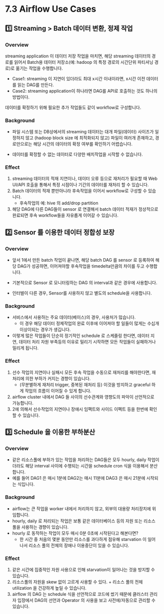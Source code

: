 # 7.3 Airflow Use Cases

## 1️⃣ Streaming > Batch 데이터 변환, 정제 작업

### Overview

streaming application 이 데이터 저장 작업을 마치면, 해당 streaming 데이터의 경로를 읽어서 Batch용 데이터 저장소(예: hadoop 의 특정 경로의 시간단위 파티셔닝 경로)로 옮기는 작업을 수행합니다.

- Case1: streaming 이 지연이 있더라도 최대 x시간 이내이라면, x시간 이전 데이터를 읽는 DAG를 만든다.
- Case2: streaming application이 하나라면 DAG를 API로 호출하는 것도 하나의 방법이다.

데이터를 확정하기 위해 필요한 추가 작업들도 같이 workflow로 구성합니다.

### Background

- 파일 시스템 또는 DB상에서의 streaming 데이터는 대개 파일(데이터) 사이즈가 일정하지 않고 (hadoop block size 에 최적화되지 않고) 파일이 여러개 존재하고, 경로만으로는 해당 시간의 데이터의 확정 여부를 확인하기 어렵습니다.

- 데이터를 확정할 수 없는 데이터로 다양한 배치작업을 시작할 수 없습니다.

### Effect

1. streaming 데이터의 적재 지연이나, 데이터 오류 등으로 재처리가 필요할 때 Web UI/API 호출을 통해서 특정 시점이나 기간의 데이터를 재처리 할 수 있습니다. 
2. Batch 데이터의 적재 뿐만아니라 후속작업을 이어서 workflow로 구성할 수 있습니다.
    - 후속작업의 예: hive 의 add/drop partition
3. 해당 DAG에 다른 DAG들이 sensor 로 연결해서 batch 데이터 적재가 정상적으로 완료되면 후속 workflow들을 자유롭게 이어갈 수 있습니다.

## 2️⃣ Sensor 를 이용한 데이터 정합성 보장

### Overview

- 앞서 1에서 만든 batch 작업이 끝나면, 해당 batch DAG 를 sensor 로 등록하여 해당 DAG가 성공하면, 이어져야할 후속작업을 timedelta만큼의 차이를 두고 수행합니다.

- 기본적으로 Sensor 로 모니터링하는 DAG 의 interval과 같은 경우에 사용합니다.

- 인터벌이 다른 경우, Sensor를 사용하지 않고 별도의 schedule을 사용합니다.

### Background

- 서비스에서 사용하는 주요 데이터(베이스)의 경우, 사용처가 많습니다. 
    - 이 경우 해당 데이터 정제작업의 완료 이후에 이어져야 할 일들이 많게는 수십개 이상이되는 경우가 생깁니다.
- 이렇게 많은 작업들이 단순히 정기적인 schedule 로 스케줄링 한다면, 데이터 지연, 데이터 처리 자원 부족등의 이유로 밀리기 시작하면 모든 작업들이 실패하거나 밀리게 됩니다.

### Effect

1. 선수 작업의 지연이나 실패시 모든 후속 작업을 수동으로 재처리를 해야한다면, 재처리에 의한 부하가 커지는 경향이 있습니다. 
    - (무분별하게 재처리 trigger, 중복된 재처리 등) 이것을 방지하고 graceful 하게 작업의 흐름이 이어질 수 있게 합니다.
2. airflow cluster 내에서 DAG 들 사이의 선수관계와 영향도의 파악이 선언적으로 가능합니다.
3. 2에 의해서 선수작업의 지연이나 장애시 임팩트와 사이드 이펙트 등을 한번에 확인할 수 있습니다.

## 3️⃣ Schedule 을 이용한 부하분산

### Overview

- 같은 리소스풀에 부하가 있는 작업을 처리하는 DAG들은 모두 hourly, daily 작업이더라도 해당 interval 사이에 수행되는 시간을 schedule cron 식을 이용해서 분산합니다. 
- 예를 들어 DAG1 은 매시 1분에 DAG2는 매시 11분에 DAG3 은 매시 21분에 시작되는 식입니다.

### Background

- airflow는 큰 작업을 worker 내에서 처리하지 않고, 외부의 대용량 처리장치에 위임합니다.
- hourly, daily 로 처리되는 작업은 보통 같은 데이터베이스 등의 자원 또는 리소스 풀을 사용하는 경향이 있습니다.
- hourly 로 동작하는 작업이 모두 매시 0분 0초에 시작된다고 해본다면?
    - 한 시간 중 처음의 몇분 동안만 리소스를 과다하게 점유해 starvation 이 일어나서 리소스 풀의 전체의 장애나 이용중단이 있을 수 있습니다.

### Effect

1. 같은 시간에 집중적인 자원 사용으로 인해 starvation이 일어나는 것을 방지할 수 있습니다.
2. 리소스풀의 자원을 skew 없이 고르게 사용할 수 있다. + 리소스 풀의 전체 utilization 을 건강하게 높일 수 있습니다.
3. airflow 의 DAG 는 schedule 식을 선언적으로 코드에 썼기 때문에 클러스터 관리자 입장에서 DAG의 선언과  Operator 의 사용을 보고 사전에/자동으로 관리할 수 있습니다.


<script src="https://utteranc.es/client.js"
        repo="Pseudo-Lab/data-engineering-for-everybody"
        issue-term="pathname"
        label="comments"
        theme="preferred-color-scheme"
        crossorigin="anonymous"
        async>
</script>